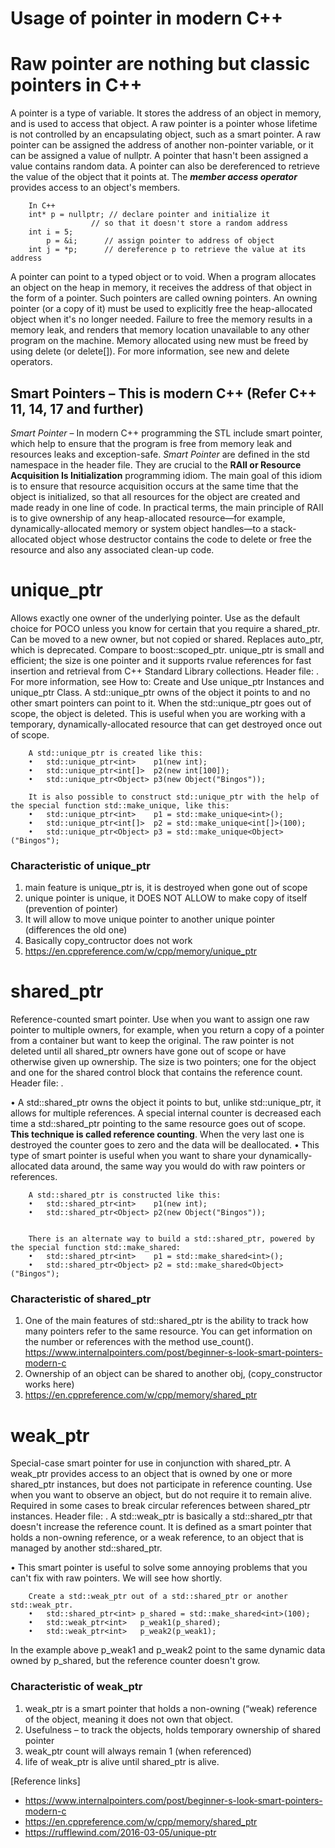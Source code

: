 # Usage of pointer in modern C++
# Raw pointer are nothing but classic pointers in C++ 
A pointer is a type of variable. It stores the address of an object in memory, and is used to access that object. A raw pointer is a pointer whose lifetime is not controlled by an encapsulating object, such as a smart pointer. A raw pointer can be assigned the address of another non-pointer variable, or it can be assigned a value of nullptr. A pointer that hasn't been assigned a value contains random data.
A pointer can also be dereferenced to retrieve the value of the object that it points at. The **_member access operator_** provides access to an object's members.

        In C++
        int* p = nullptr; // declare pointer and initialize it
                      // so that it doesn't store a random address
        int i = 5;
            p = &i;      // assign pointer to address of object
        int j = *p;      // dereference p to retrieve the value at its address
    
    
A pointer can point to a typed object or to void. When a program allocates an object on the heap in memory, it receives the address of that object in the form of a pointer. Such pointers are called owning pointers. An owning pointer (or a copy of it) must be used to explicitly free the heap-allocated object when it's no longer needed. Failure to free the memory results in a memory leak, and renders that memory location unavailable to any other program on the machine. Memory allocated using new must be freed by using delete (or delete[]). For more information, see new and delete operators.

## Smart Pointers – This is modern C++ (Refer C++ 11, 14, 17 and further)
_Smart Pointer_ – In modern C++ programming the STL include smart pointer, which help to ensure that the program is free from memory leak and resources leaks and exception-safe.
_Smart Pointer_ are defined in the std namespace in the <memory> header file. They are crucial to the **RAII or Resource Acquisition Is Initialization** programming idiom. The main goal of this idiom is to ensure that resource acquisition occurs at the same time that the object is initialized, so that all resources for the object are created and made ready in one line of code. In practical terms, the main principle of RAII is to give ownership of any heap-allocated resource—for example, dynamically-allocated memory or system object handles—to a stack-allocated object whose destructor contains the code to delete or free the resource and also any associated clean-up code.

#	unique_ptr
Allows exactly one owner of the underlying pointer. Use as the default choice for POCO unless you know for certain that you require a shared_ptr. Can be moved to a new owner, but not copied or shared. Replaces auto_ptr, which is deprecated. Compare to boost::scoped_ptr. unique_ptr is small and efficient; the size is one pointer and it supports rvalue references for fast insertion and retrieval from C++ Standard Library collections. Header file: <memory>. For more information, see How to: Create and Use unique_ptr Instances and unique_ptr Class.
A std::unique_ptr owns of the object it points to and no other smart pointers can point to it. When the std::unique_ptr goes out of scope, the object is deleted. This is useful when you are working with a temporary, dynamically-allocated resource that can get destroyed once out of scope.
    
        A std::unique_ptr is created like this:
        •	std::unique_ptr<int>    p1(new int);
        •	std::unique_ptr<int[]>  p2(new int[100]);
        •	std::unique_ptr<Object> p3(new Object("Bingos"));   
        
        It is also possible to construct std::unique_ptr with the help of the special function std::make_unique, like this:
        •	std::unique_ptr<int>    p1 = std::make_unique<int>();    
        •	std::unique_ptr<int[]>  p2 = std::make_unique<int[]>(100);
        •	std::unique_ptr<Object> p3 = std::make_unique<Object>("Bingos");

### Characteristic of unique_ptr
1.	main feature is unique_ptr is, it is destroyed when gone out of scope
2.	unique pointer is unique, it DOES NOT ALLOW to make copy of itself (prevention of pointer)
3.	It will allow to move unique pointer to another unique pointer (differences the old one)
4.	Basically copy_contructor does not work
5.	https://en.cppreference.com/w/cpp/memory/unique_ptr

#	shared_ptr
Reference-counted smart pointer. Use when you want to assign one raw pointer to multiple owners, for example, when you return a copy of a pointer from a container but want to keep the original. The raw pointer is not deleted until all shared_ptr owners have gone out of scope or have otherwise given up ownership. The size is two pointers; one for the object and one for the shared control block that contains the reference count. Header file: <memory>.

•	A std::shared_ptr owns the object it points to but, unlike std::unique_ptr, it allows for multiple references. A special internal counter is decreased each time a std::shared_ptr pointing to the same resource goes out of scope. **This technique is called reference counting**. When the very last one is destroyed the counter goes to zero and the data will be deallocated.
•	This type of smart pointer is useful when you want to share your dynamically-allocated data around, the same way you would do with raw pointers or references.
    
  
        A std::shared_ptr is constructed like this:
        •	std::shared_ptr<int>    p1(new int);
        •	std::shared_ptr<Object> p2(new Object("Bingos"));
    
    
        There is an alternate way to build a std::shared_ptr, powered by the special function std::make_shared:
        •	std::shared_ptr<int>    p1 = std::make_shared<int>();
        •	std::shared_ptr<Object> p2 = std::make_shared<Object>("Bingos");

### Characteristic of shared_ptr
1.	One of the main features of std::shared_ptr is the ability to track how many pointers refer to the same resource. You can get information on the number or references with the method use_count(). 
https://www.internalpointers.com/post/beginner-s-look-smart-pointers-modern-c
2.	Ownership of an object can be shared to another obj, (copy_constructor works here)
3.	https://en.cppreference.com/w/cpp/memory/shared_ptr

#	weak_ptr
Special-case smart pointer for use in conjunction with shared_ptr. A weak_ptr provides access to an object that is owned by one or more shared_ptr instances, but does not participate in reference counting. Use when you want to observe an object, but do not require it to remain alive. Required in some cases to break circular references between shared_ptr instances. Header file: <memory>. 
A std::weak_ptr is basically a std::shared_ptr that doesn't increase the reference count. It is defined as a smart pointer that holds a non-owning reference, or a weak reference, to an object that is managed by another std::shared_ptr.

•	This smart pointer is useful to solve some annoying problems that you can't fix with raw pointers. We will see how shortly.
    
        Create a std::weak_ptr out of a std::shared_ptr or another std::weak_ptr. 
        •	std::shared_ptr<int> p_shared = std::make_shared<int>(100);
        •	std::weak_ptr<int>   p_weak1(p_shared);
        •	std::weak_ptr<int>   p_weak2(p_weak1);

In the example above p_weak1 and p_weak2 point to the same dynamic data owned by p_shared, but the reference counter doesn't grow.
### Characteristic of weak_ptr
1.	weak_ptr is a smart pointer that holds a non-owning (“weak) reference of the object, meaning it does not own that object.
2.	Usefulness – to track the objects, holds temporary ownership of shared pointer
3.	weak_ptr count will always remain 1 (when referenced)
4.	life of weak_ptr is alive until shared_ptr is alive.
 
[Reference links]
- https://www.internalpointers.com/post/beginner-s-look-smart-pointers-modern-c
- https://en.cppreference.com/w/cpp/memory/shared_ptr
- https://rufflewind.com/2016-03-05/unique-ptr

